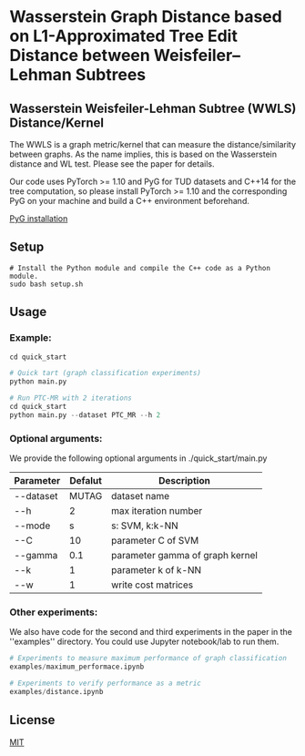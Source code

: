 # Wasserstein Graph Distance based on L1-Approximated Tree Edit Distance between Weisfeiler–Lehman Subtrees
## Wasserstein Weisfeiler-Lehman Subtree (WWLS) Distance/Kernel

The WWLS is a graph metric/kernel that can measure the distance/similarity between graphs. As the name implies, this is based on the Wasserstein distance and WL test. Please see the paper for details. 

Our code uses PyTorch >= 1.10 and PyG for TUD datasets and C++14 for the tree computation, so please install PyTorch >= 1.10 and the corresponding PyG on your machine and build a C++ environment beforehand.

[PyG installation](https://pytorch-geometric.readthedocs.io/en/latest/notes/installation.html)

## Setup

```shell
# Install the Python module and compile the C++ code as a Python module.
sudo bash setup.sh
```

## Usage

### Example:
```python
cd quick_start

# Quick tart (graph classification experiments)
python main.py

# Run PTC-MR with 2 iterations
cd quick_start
python main.py --dataset PTC_MR --h 2
```

### Optional arguments:
We provide the following optional arguments in ./quick_start/main.py

|  Parameter |  Defalut  | Description |
| ---- | ---- | ---- |
|  --dataset  | MUTAG | dataset name |
|  --h  |  2 | max iteration number |
|  --mode  |  s  | s: SVM, k:k-NN  |
| --C | 10  |  parameter C of SVM |
| --gamma | 0.1 | parameter gamma of graph kernel  |
| --k | 1 | parameter k of k-NN |
| --w | 1  | write cost matrices |

### Other experiments:
We also have code for the second and third experiments in the paper in the ''examples'' directory. You could use Jupyter notebook/lab to run them.

```python
# Experiments to measure maximum performance of graph classification
examples/maximum_performace.ipynb

# Experiments to verify performance as a metric
examples/distance.ipynb
```


## License
[MIT](https://choosealicense.com/licenses/mit/)